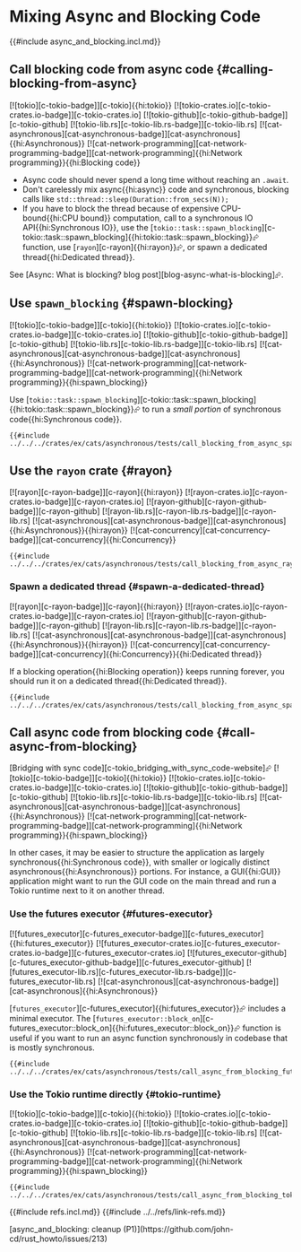 # Mixing Async and Blocking Code

{{#include async_and_blocking.incl.md}}

## Call blocking code from async code {#calling-blocking-from-async}

[![tokio][c-tokio-badge]][c-tokio]{{hi:tokio}} [![tokio-crates.io][c-tokio-crates.io-badge]][c-tokio-crates.io]
[![tokio-github][c-tokio-github-badge]][c-tokio-github] [![tokio-lib.rs][c-tokio-lib.rs-badge]][c-tokio-lib.rs] [![cat-asynchronous][cat-asynchronous-badge]][cat-asynchronous]{{hi:Asynchronous}} [![cat-network-programming][cat-network-programming-badge]][cat-network-programming]{{hi:Network programming}}{{hi:Blocking code}}

- Async code should never spend a long time without reaching an `.await`.
- Don't carelessly mix async{{hi:async}} code and synchronous, blocking calls like `std::thread::sleep(Duration::from_secs(N));`
- If you have to block the thread because of expensive CPU-bound{{hi:CPU bound}} computation, call to a synchronous IO API{{hi:Synchronous IO}}, use the [`tokio::task::spawn_blocking`][c-tokio::task::spawn_blocking]{{hi:tokio::task::spawn_blocking}}⮳ function, use [`rayon`][c-rayon]{{hi:rayon}}⮳, or spawn a dedicated thread{{hi:Dedicated thread}}.

See [Async: What is blocking? blog post][blog-async-what-is-blocking]⮳.

## Use `spawn_blocking` {#spawn-blocking}

[![tokio][c-tokio-badge]][c-tokio]{{hi:tokio}} [![tokio-crates.io][c-tokio-crates.io-badge]][c-tokio-crates.io]
[![tokio-github][c-tokio-github-badge]][c-tokio-github] [![tokio-lib.rs][c-tokio-lib.rs-badge]][c-tokio-lib.rs] [![cat-asynchronous][cat-asynchronous-badge]][cat-asynchronous]{{hi:Asynchronous}} [![cat-network-programming][cat-network-programming-badge]][cat-network-programming]{{hi:Network programming}}{{hi:spawn_blocking}}

Use [`tokio::task::spawn_blocking`][c-tokio::task::spawn_blocking]{{hi:tokio::task::spawn_blocking}}⮳ to run a _small portion_ of synchronous code{{hi:Synchronous code}}.

```rust,editable
{{#include ../../../crates/ex/cats/asynchronous/tests/call_blocking_from_async_spawn_blocking.rs:example}}
```

## Use the `rayon` crate {#rayon}

[![rayon][c-rayon-badge]][c-rayon]{{hi:rayon}} [![rayon-crates.io][c-rayon-crates.io-badge]][c-rayon-crates.io]
[![rayon-github][c-rayon-github-badge]][c-rayon-github] [![rayon-lib.rs][c-rayon-lib.rs-badge]][c-rayon-lib.rs]
[![cat-asynchronous][cat-asynchronous-badge]][cat-asynchronous]{{hi:Asynchronous}}{{hi:rayon}} [![cat-concurrency][cat-concurrency-badge]][cat-concurrency]{{hi:Concurrency}}

```rust,editable
{{#include ../../../crates/ex/cats/asynchronous/tests/call_blocking_from_async_rayon.rs:example}}
```

### Spawn a dedicated thread {#spawn-a-dedicated-thread}

[![rayon][c-rayon-badge]][c-rayon]{{hi:rayon}} [![rayon-crates.io][c-rayon-crates.io-badge]][c-rayon-crates.io]
[![rayon-github][c-rayon-github-badge]][c-rayon-github] [![rayon-lib.rs][c-rayon-lib.rs-badge]][c-rayon-lib.rs]
[![cat-asynchronous][cat-asynchronous-badge]][cat-asynchronous]{{hi:Asynchronous}}{{hi:rayon}} [![cat-concurrency][cat-concurrency-badge]][cat-concurrency]{{hi:Concurrency}}{{hi:Dedicated thread}}

If a blocking operation{{hi:Blocking operation}} keeps running forever, you should run it on a dedicated thread{{hi:Dedicated thread}}.

```rust,editable
{{#include ../../../crates/ex/cats/asynchronous/tests/call_blocking_from_async_spawn_dedicated_thread.rs:example}}
```

## Call async code from blocking code {#call-async-from-blocking}

[Bridging with sync code][c-tokio_bridging_with_sync_code-website]⮳ [![tokio][c-tokio-badge]][c-tokio]{{hi:tokio}} [![tokio-crates.io][c-tokio-crates.io-badge]][c-tokio-crates.io]
[![tokio-github][c-tokio-github-badge]][c-tokio-github] [![tokio-lib.rs][c-tokio-lib.rs-badge]][c-tokio-lib.rs] [![cat-asynchronous][cat-asynchronous-badge]][cat-asynchronous]{{hi:Asynchronous}} [![cat-network-programming][cat-network-programming-badge]][cat-network-programming]{{hi:Network programming}}{{hi:spawn_blocking}}

In other cases, it may be easier to structure the application as largely synchronous{{hi:Synchronous code}}, with smaller or logically distinct asynchronous{{hi:Asynchronous}} portions. For instance, a GUI{{hi:GUI}} application might want to run the GUI code on the main thread and run a Tokio runtime next to it on another thread.

### Use the futures executor {#futures-executor}

[![futures_executor][c-futures_executor-badge]][c-futures_executor]{{hi:futures_executor}}
[![futures_executor-crates.io][c-futures_executor-crates.io-badge]][c-futures_executor-crates.io]
[![futures_executor-github][c-futures_executor-github-badge]][c-futures_executor-github]
[![futures_executor-lib.rs][c-futures_executor-lib.rs-badge]][c-futures_executor-lib.rs] [![cat-asynchronous][cat-asynchronous-badge]][cat-asynchronous]{{hi:Asynchronous}}

[`futures_executor`][c-futures_executor]{{hi:futures_executor}}⮳ includes a minimal executor. The [`futures_executor::block_on`][c-futures_executor::block_on]{{hi:futures_executor::block_on}}⮳ function is useful if you want to run an async function synchronously in codebase that is mostly synchronous.

```rust,editable
{{#include ../../../crates/ex/cats/asynchronous/tests/call_async_from_blocking_futures_executor.rs:example}}
```

### Use the Tokio runtime directly {#tokio-runtime}

[![tokio][c-tokio-badge]][c-tokio]{{hi:tokio}} [![tokio-crates.io][c-tokio-crates.io-badge]][c-tokio-crates.io]
[![tokio-github][c-tokio-github-badge]][c-tokio-github] [![tokio-lib.rs][c-tokio-lib.rs-badge]][c-tokio-lib.rs] [![cat-asynchronous][cat-asynchronous-badge]][cat-asynchronous]{{hi:Asynchronous}} [![cat-network-programming][cat-network-programming-badge]][cat-network-programming]{{hi:Network programming}}{{hi:spawn_blocking}}

```rust,editable
{{#include ../../../crates/ex/cats/asynchronous/tests/call_async_from_blocking_tokio_runtime.rs:example}}
```

{{#include refs.incl.md}}
{{#include ../../refs/link-refs.md}}

<div class="hidden">
[async_and_blocking: cleanup (P1)](https://github.com/john-cd/rust_howto/issues/213)
</div>
